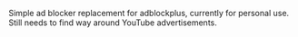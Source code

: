 Simple ad blocker replacement for adblockplus, currently for personal use. Still needs to find way around YouTube advertisements.
